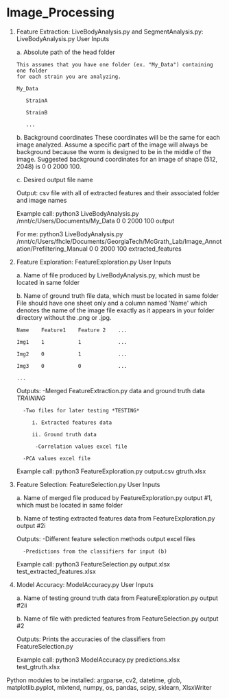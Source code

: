 # Image_Processing
 
1. Feature Extraction: LiveBodyAnalysis.py and SegmentAnalysis.py: LiveBodyAnalysis.py User Inputs

	a. Absolute path of the head folder
	
	   This assumes that you have one folder (ex. "My_Data") containing one folder
	   for each strain you are analyzing.
	   
	   My_Data
	   
	      StrainA
	      
	      StrainB
	      
	      ...
	      
	      
	b. Background coordinates
	   These coordinates will be the same for each image analyzed. Assume a specific
	   part of the image will always be background because the worm is designed
	   to be in the middle of the image. Suggested background coordinates for an image
	   of shape (512, 2048) is 0 0 2000 100.
	   
	c. Desired output file name

	Output: csv file with all of extracted features and their associated folder and image names


	Example call: python3 LiveBodyAnalysis.py /mnt/c/Users/Documents/My_Data 0 0 2000 100 output
	
	For me: python3 LiveBodyAnalysis.py /mnt/c/Users/fhcle/Documents/GeorgiaTech/McGrath_Lab/Image_Annotation/Prefiltering_Manual 0 0 2000 100 extracted_features

2. Feature Exploration: FeatureExploration.py User Inputs

	a. Name of file produced by LiveBodyAnalysis.py, which must be located in same folder
	
	b. Name of ground truth file data, which must be located in same folder
	   File should have one sheet only and a column named 'Name' which denotes the name
	   of the image file exactly as it appears in your folder directory without the .png
	   or .jpg.
	   
	   Name    Feature1    Feature 2    ...
	   
	   Img1    1	       1            ...
	   
	   Img2    0	       1            ...
	   
	   Img3    0	       0            ...
	   
	   ...


	Outputs: -Merged FeatureExtraction.py data and ground truth data *TRAINING*
	
		 -Two files for later testing *TESTING*
		 
		 	i. Extracted features data
			
			ii. Ground truth data
			
	         -Correlation values excel file
		 
		 -PCA values excel file

	Example call: python3 FeatureExploration.py output.csv gtruth.xlsx
	

3. Feature Selection: FeatureSelection.py User Inputs

	a. Name of merged file produced by FeatureExploration.py output #1, which must be located in same folder
	
	b. Name of testing extracted features data from FeatureExploration.py output #2i
	

	Outputs: -Different feature selection methods output excel files
	
		 -Predictions from the classifiers for input (b)

	Example call: python3 FeatureSelection.py output.xlsx test_extracted_features.xlsx
	
	
4. Model Accuracy: ModelAccuracy.py User Inputs

	a. Name of testing ground truth data from FeatureExploration.py output #2ii
	
	b. Name of file with predicted features from FeatureSelection.py output #2
	
	
	Outputs: Prints the accuracies of the classifiers from FeatureSelection.py
	

	Example call: python3 ModelAccuracy.py  predictions.xlsx test_gtruth.xlsx
	
	

Python modules to be installed: argparse, cv2, datetime, glob, matplotlib.pyplot, mlxtend, numpy, os,
pandas, scipy, sklearn, XlsxWriter
